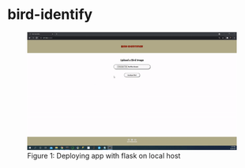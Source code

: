 # bird-identify

<figure>
<img src="images/deployment.gif"><br/>
  <figcaption>Figure 1: Deploying app with flask on local host</figcaption>
</figure>
<br/><br/>
